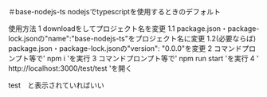 ＃base-nodejs-ts
nodejsでtypescriptを使用するときのデフォルト

使用方法
1 downloadをしてプロジェクト名を変更
1.1 package.json・package-lock.jsonの"name":"base-nodejs-ts"をプロジェクト名に変更
1.2(必要ならば)　package.json・package-lock.jsonの"version": "0.0.0"を変更
2 コマンドプロンプト等で' npm i 'を実行
3 コマンドプロンプト等で' npm run start 'を実行
4 ' http://localhost:3000/test/test 'を開く

test　と表示されていればいい

